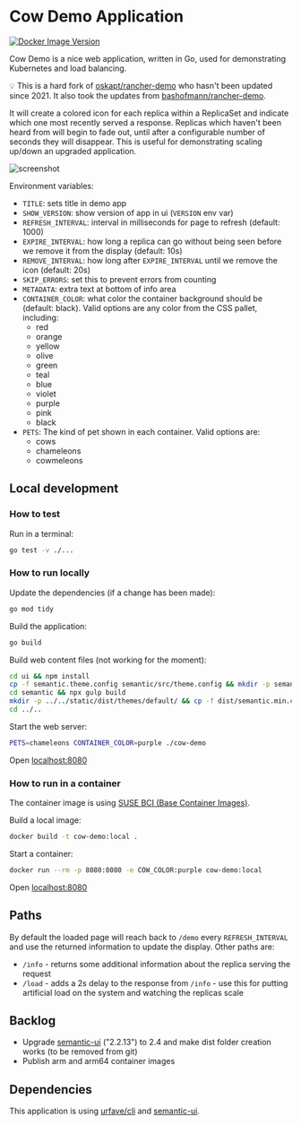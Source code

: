 # Cow Demo Application

[![Docker Image Version](https://img.shields.io/docker/v/suselabsetup/cow-demo?label=Docker)](https://hub.docker.com/r/suselabsetup/cow-demo)

Cow Demo is a nice web application, written in Go, used for demonstrating Kubernetes and load balancing.

💡 This is a hard fork of [oskapt/rancher-demo](https://github.com/oskapt/rancher-demo) who hasn't been updated since 2021.
It also took the updates from [bashofmann/rancher-demo](https://github.com/bashofmann/rancher-demo).

It will create a colored icon for each replica within a ReplicaSet and indicate which one most recently served a response.
Replicas which haven't been heard from will begin to fade out, until after a configurable number of seconds they will disappear.
This is useful for demonstrating scaling up/down an upgraded application.

![screenshot](screenshot.png)

Environment variables:

- `TITLE`: sets title in demo app
- `SHOW_VERSION`: show version of app in ui (`VERSION` env var)
- `REFRESH_INTERVAL`: interval in milliseconds for page to refresh (default: 1000)
- `EXPIRE_INTERVAL`: how long a replica can go without being seen before we remove it from the display (default: 10s)
- `REMOVE_INTERVAL`: how long after `EXPIRE_INTERVAL` until we remove the icon (default: 20s)
- `SKIP_ERRORS`: set this to prevent errors from counting
- `METADATA`: extra text at bottom of info area
- `CONTAINER_COLOR`: what color the container background should be (default: black). Valid options are any color from the CSS pallet, including:
  - red
  - orange
  - yellow
  - olive
  - green
  - teal
  - blue
  - violet
  - purple
  - pink
  - black
- `PETS`: The kind of pet shown in each container. Valid options are:
  - cows
  - chameleons
  - cowmeleons

## Local development

### How to test

Run in a terminal:

```bash
go test -v ./...
```

### How to run locally

Update the dependencies (if a change has been made):

```bash
go mod tidy
```

Build the application:

```bash
go build
```

Build web content files (not working for the moment):

```bash
cd ui && npm install
cp -f semantic.theme.config semantic/src/theme.config && mkdir -p semantic/src/themes/app && cp -rf semantic.theme/* semantic/src/themes/app
cd semantic && npx gulp build
mkdir -p ../../static/dist/themes/default/ && cp -f dist/semantic.min.css ../../static/dist/semantic.min.css && cp -f dist/semantic.min.js ../../static/dist/semantic.min.js && cp -r dist/themes/default/assets ../../static/dist/themes/default/
cd ../..
```

Start the web server:

````bash
PETS=chameleons CONTAINER_COLOR=purple ./cow-demo
````

Open [localhost:8080](http://localhost:8080)

### How to run in a container

The container image is using [SUSE BCI (Base Container Images)](https://registry.suse.com/).

Build a local image:

```bash
docker build -t cow-demo:local .
```

Start a container:

```bash
docker run --rm -p 8080:8080 -e COW_COLOR:purple cow-demo:local
```

Open [localhost:8080](http://localhost:8080)

## Paths

By default the loaded page will reach back to `/demo` every `REFRESH_INTERVAL` and use the returned information to update the display. Other paths are:

- `/info` - returns some additional information about the replica serving the request
- `/load` - adds a 2s delay to the response from `/info` - use this for putting artificial load on the system and watching the replicas scale

## Backlog

- Upgrade [semantic-ui](https://semantic-ui.com/) ("2.2.13") to 2.4 and make dist folder creation works (to be removed from git)
- Publish arm and arm64 container images

## Dependencies

This application is using [urfave/cli](https://cli.urfave.org/) and [semantic-ui](https://semantic-ui.com/).
